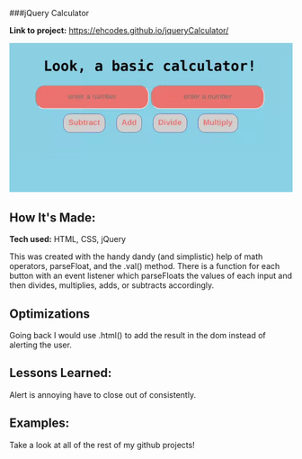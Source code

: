 ###jQuery Calculator

**Link to project:** https://ehcodes.github.io/jqueryCalculator/

![screenshot of calculator](https://github.com/ehcodes/jqueryCalculator/blob/master/screenshot.gif?raw=true)

## How It's Made:

**Tech used:** HTML, CSS, jQuery

This was created with the handy dandy (and simplistic) help of math operators, parseFloat, and the .val() method. There is a function for each button with an event listener which parseFloats the values of each input and then divides, multiplies, adds, or subtracts accordingly.

## Optimizations

Going back I would use .html() to add the result in the dom instead of alerting the user.

## Lessons Learned:
Alert is annoying have to close out of consistently.

## Examples:
Take a look at all of the rest of my github projects!
